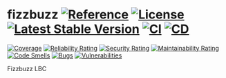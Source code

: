 # fizzbuzz [![Reference](https://pkg.go.dev/badge/github.com/kodflow/fizzbuzz.svg)](https://pkg.go.dev/github.com/kodflow/fizzbuzz) [![License](https://img.shields.io:/github/license/kodflow/fizzbuzz)](https://github.com/kodflow/fizzbuzz/blob/main/LICENCE) [![Latest Stable Version](https://img.shields.io/github/v/tag/kodflow/fizzbuzz?label=version)](https://github.com/kodflow/fizzbuzz/releases/latest) [![CI](https://img.shields.io/github/actions/workflow/status/kodflow/fizzbuzz/ci.yml?label=CI)](https://github.com/kodflow/fizzbuzz/actions/workflows/ci.yml) [![CD](https://img.shields.io/github/actions/workflow/status/kodflow/fizzbuzz/cd.yml?label=CD)](https://github.com/kodflow/fizzbuzz/actions/workflows/cd.yml)

[![Coverage](https://sonarcloud.io/api/project_badges/measure?project=kodflow_fizzbuzz&metric=coverage)](https://sonarcloud.io/project/activity?id=kodflow_fizzbuzz&graph=custom&custom_metrics=coverage)
[![Reliability Rating](https://sonarcloud.io/api/project_badges/measure?project=kodflow_fizzbuzz&metric=reliability_rating)](https://sonarcloud.io/project/issues?impactSoftwareQualities=RELIABILITY&resolved=false&id=kodflow_fizzbuzz)
[![Security Rating](https://sonarcloud.io/api/project_badges/measure?project=kodflow_fizzbuzz&metric=security_rating)](https://sonarcloud.io/project/issues?impactSoftwareQualities=SECURITY&resolved=false&id=kodflow_fizzbuzz)
[![Maintainability Rating](https://sonarcloud.io/api/project_badges/measure?project=kodflow_fizzbuzz&metric=sqale_rating)](https://sonarcloud.io/project/issues?impactSoftwareQualities=MAINTAINABILITY&resolved=false&id=kodflow_fizzbuzz)
[![Code Smells](https://sonarcloud.io/api/project_badges/measure?project=kodflow_fizzbuzz&metric=code_smells)](https://sonarcloud.io/project/issues?resolved=false&types=CODE_SMELL&id=kodflow_fizzbuzz)
[![Bugs](https://sonarcloud.io/api/project_badges/measure?project=kodflow_fizzbuzz&metric=bugs)](https://sonarcloud.io/project/issues?resolved=false&types=BUG&id=kodflow_fizzbuzz)
[![Vulnerabilities](https://sonarcloud.io/api/project_badges/measure?project=kodflow_fizzbuzz&metric=vulnerabilities)](https://sonarcloud.io/project/issues?resolved=false&types=VULNERABILITY&id=kodflow_fizzbuzz)

Fizzbuzz LBC